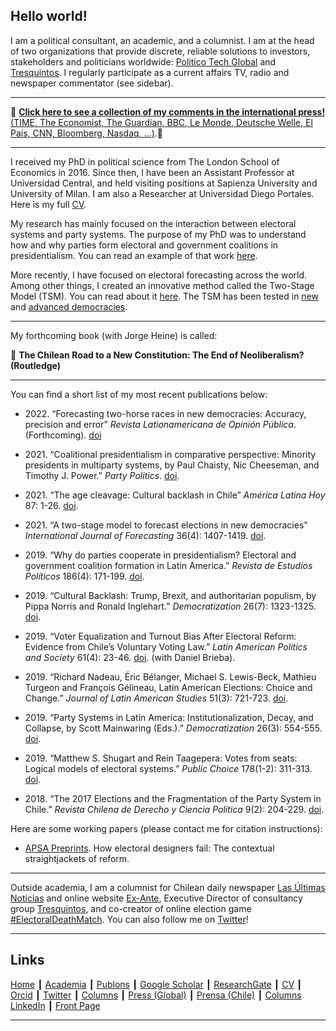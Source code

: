 ## Hello world!

I am a political consultant, an academic, and a columnist. I am at the head of two organizations that provide discrete, reliable solutions to investors, stakeholders and politicians worldwide: [Politico Tech Global](https://politicotechglobal.com) and [Tresquintos](https://tresquintos.cl). I regularly participate as a current affairs TV, radio and newspaper commentator (see sidebar).

---

📍 [**Click here to see a collection of my comments in the international press!** (TIME, The Economist, The Guardian, BBC, Le Monde, Deutsche Welle, El País, CNN, Bloomberg, Nasdaq, ...)](https://kennethbunker.github.io/press).📍

---

I received my PhD in political science from The London School of Economics in 2016. Since then, I have been an Assistant Professor at Universidad Central, and held visiting positions at Sapienza University and University of Milan. I am also a Researcher at Universidad Diego Portales. Here is my full [CV](https://www.dropbox.com/s/e1hjycqkmixr5x5/CV_Kenneth_Bunker.pdf?dl=0).

My research has mainly focused on the interaction between electoral systems and party systems. The purpose of my PhD was to understand how and why parties form electoral and government coalitions in presidentialism. You can read an example of that work [here](https://doi.org/10.18042/cepc/rep.186.06).

More recently, I have focused on electoral forecasting across the world. Among other things, I created an innovative method called the Two-Stage Model (TSM). You can read about it [here](https://www.researchgate.net/publication/334836295_A_two-stage_model_to_forecast_elections_in_developing_democracies). The TSM has been tested in [new](https://www.researchgate.net/publication/334836295_A_two-stage_model_to_forecast_elections_in_developing_democracies) and [advanced democracies](https://www.researchgate.net/publication/336312679_Forecasting_elections_in_Italy).

---

My forthcoming book (with Jorge Heine) is called:

💎 **The Chilean Road to a New Constitution: The End of Neoliberalism? (Routledge)**

---

You can find a short list of my most recent publications below:

* 2022\. “Forecasting two-horse races in new democracies: Accuracy, precision and error” *Revista Lationamericana de Opinión Pública*. (Forthcoming). [doi](https://doi.org/10.14201/rlop.25374)

* 2021\. “Coalitional presidentialism in comparative perspective: Minority presidents in multiparty systems, by Paul Chaisty, Nic Cheeseman, and Timothy J. Power.” *Party Politics*. [doi](https://doi.org/10.1177/1354068820984270).

* 2021\. “The age cleavage: Cultural backlash in Chile” *América Latina Hoy* 87: 1-26. [doi](https://doi.org/10.14201/alh).

* 2021\. “A two-stage model to forecast elections in new democracies” *International Journal of Forecasting* 36(4): 1407-1419. [doi](https://doi.org/10.1016/j.ijforecast.2020.02.004).

* 2019\. “Why do parties cooperate in presidentialism? Electoral and government coalition formation in Latin America.” *Revista de Estudios Políticos* 186(4): 171-199. [doi](https://doi.org/10.18042/cepc/rep.186.06).

* 2019\. “Cultural Backlash: Trump, Brexit, and authoritarian populism, by Pippa Norris and Ronald Inglehart.” *Democratization* 26(7): 1323-1325. [doi](https://doi.org/%2010.1080/13510347.2019.1601705).

* 2019\. “Voter Equalization and Turnout Bias After Electoral Reform: Evidence from Chile’s Voluntary Voting Law.” *Latin American Politics and Society* 61(4): 23-46. [doi](https://doi.org/10.1017/lap.2019.23). (with Daniel Brieba).

* 2019\. “Richard Nadeau, Éric Bélanger, Michael S. Lewis-Beck, Mathieu Turgeon and François Gélineau, Latin American Elections: Choice and Change.” *Journal of Latin American Studies* 51(3): 721-723. [doi](https://doi.org/10.1017/S0022216X19000798).

* 2019\. “Party Systems in Latin America: Institutionalization, Decay, and Collapse, by Scott Mainwaring (Eds.).” *Democratization* 26(3): 554-555. [doi](https://doi.org/10.1007/s11127-018-0613-6).

* 2019\. “Matthew S. Shugart and Rein Taagepera: Votes from seats: Logical models of electoral systems.” *Public Choice* 178(1-2): 311-313. [doi](https://doi.org/10.1080/13510347.2018.1536123).

* 2018\. “The 2017 Elections and the Fragmentation of the Party System in Chile.” *Revista Chilena de Derecho y Ciencia Política* 9(2): 204-229. [doi](http://10.0.30.90/RCHDYCP-V9N2-ART1823).

Here are some working papers (please contact me for citation instructions):

* [APSA Preprints](https://preprints.apsanet.org/engage/api-gateway/apsa/assets/orp/resource/item/5ec630f0bd035400191def57/original/how-electoral-designers-fail-the-contextual-straightjackets-of-reform.pdf). How electoral designers fail: The contextual straightjackets of reform.

---

Outside academia, I am a columnist for Chilean daily newspaper [Las Últimas Noticias](http://www.lun.com/) and online website [Ex-Ante](http://www.ex-ante.cl/), Executive Director of consultancy group [Tresquintos](http://www.tresquintos.cl/), and co-creator of online election game [#ElectoralDeathMatch](http://www.twitter.com/electoraldeathm). You can also follow me on [Twitter](http://www.twitter.com/kennethbunker)!

---

## Links

[Home](https://kennethbunker.github.io/) ┃ [Academia](https://www.researchgate.net/profile/Kenneth-Bunker) ┃  [Publons](https://publons.com/researcher/1861400/kenneth-bunker/) ┃ [Google Scholar](https://scholar.google.cl/citations?user=kFHaW6wAAAAJ&hl) ┃ [ResearchGate](https://www.researchgate.net/profile/Kenneth-Bunker) ┃ [CV](https://www.dropbox.com/s/e1hjycqkmixr5x5/CV_Kenneth_Bunker.pdf?dl=0) ┃ [Orcid](https://orcid.org/0000-0002-4579-6132) ┃ [Twitter](https://twitter.com/kennethbunker) ┃ [Columns](https://kennethbunker.github.io/columns) ┃ [Press (Global)](https://kennethbunker.github.io/press) ┃ [Prensa (Chile)](https://kennethbunker.github.io/prensa) ┃ [Columns](https://kennethbunker.github.io/columns) [LinkedIn](https://cl.linkedin.com/in/kennethbunker) ┃ [Front Page](https://kennethbunker.github.io/covers)

---
